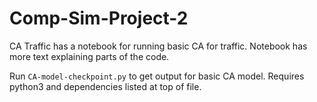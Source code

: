 # Comp-Sim-Project-2

CA Traffic has a notebook for running basic CA for traffic. Notebook has more text explaining parts of the code.

Run `CA-model-checkpoint.py` to get output for basic CA model. Requires python3 and dependencies listed at top of file.
